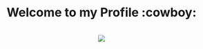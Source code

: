 <body>
<h1 align="center">Welcome to my Profile :cowboy:</h1>
<br>
<div align="center">
<img src="https://i.imgur.com/pFthQVu.gif">
</div>
</body>

<!---
juanmtorresq/juanmtorresq is a ✨ special ✨ repository because its `README.md` (this file) appears on your GitHub profile.
You can click the Preview link to take a look at your changes.
--->
